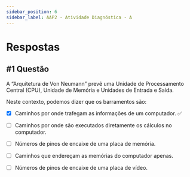 ```yaml
---
sidebar_position: 6
sidebar_label: AAP2 - Atividade Diagnóstica - A
---
```


# Respostas



## #1 Questão

  


A “Arquitetura de Von Neumann” prevê uma Unidade de Processamento Central (CPU), Unidade de Memória e Unidades de Entrada e Saída.  
  
Neste contexto, podemos dizer que os barramentos são:

  

- [x] Caminhos por onde trafegam as informações de um computador. ✅

- [ ] Caminhos por onde são executados diretamente os cálculos no computador.

- [ ] Números de pinos de encaixe de uma placa de memória.

- [ ] Caminhos que endereçam as memórias do computador apenas.

- [ ] Números de pinos de encaixe de uma placa de vídeo.